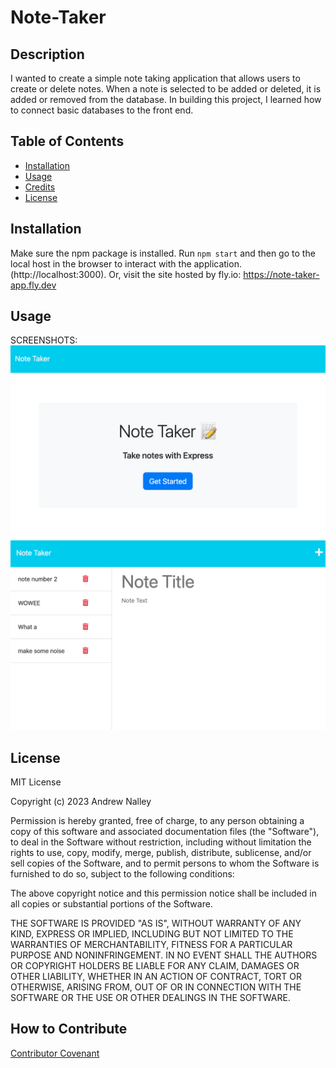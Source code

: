 # Note-Taker

## Description

I wanted to create a simple note taking application that allows users to create or delete notes. When a note is selected to be added or deleted, it is added or removed from the database. In building this project, I learned how to connect basic databases to the front end. 


## Table of Contents 

- [Installation](#installation)
- [Usage](#usage)
- [Credits](#credits)
- [License](#license)

## Installation

Make sure the npm package is installed. Run `npm start` and then go to the local host in the browser to interact with the application. (http://localhost:3000). Or, visit the site hosted by fly.io: https://note-taker-app.fly.dev

## Usage

SCREENSHOTS:
![alt text](assets/images/home.png)
![alt text](assets/images/notesPage.png)


## License

MIT License

Copyright (c) 2023 Andrew Nalley

Permission is hereby granted, free of charge, to any person obtaining a copy
of this software and associated documentation files (the "Software"), to deal
in the Software without restriction, including without limitation the rights
to use, copy, modify, merge, publish, distribute, sublicense, and/or sell
copies of the Software, and to permit persons to whom the Software is
furnished to do so, subject to the following conditions:

The above copyright notice and this permission notice shall be included in all
copies or substantial portions of the Software.

THE SOFTWARE IS PROVIDED "AS IS", WITHOUT WARRANTY OF ANY KIND, EXPRESS OR
IMPLIED, INCLUDING BUT NOT LIMITED TO THE WARRANTIES OF MERCHANTABILITY,
FITNESS FOR A PARTICULAR PURPOSE AND NONINFRINGEMENT. IN NO EVENT SHALL THE
AUTHORS OR COPYRIGHT HOLDERS BE LIABLE FOR ANY CLAIM, DAMAGES OR OTHER
LIABILITY, WHETHER IN AN ACTION OF CONTRACT, TORT OR OTHERWISE, ARISING FROM,
OUT OF OR IN CONNECTION WITH THE SOFTWARE OR THE USE OR OTHER DEALINGS IN THE
SOFTWARE.


## How to Contribute

[Contributor Covenant](https://www.contributor-covenant.org/)

